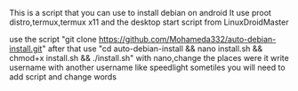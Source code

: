 This is a script that you can use to install debian on android
It use proot distro,termux,termux x11 and the desktop start script from LinuxDroidMaster

use the script "git clone https://github.com/Mohameda332/auto-debian-install.git"
after that use "cd auto-debian-install && nano install.sh && chmod+x install.sh && ./install.sh"
with nano,change the places were it write username with another username like speedlight
sometiles you will need to add script and change words
